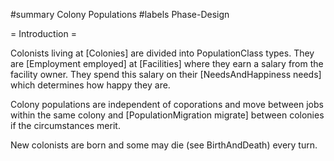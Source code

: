 #summary Colony Populations
#labels Phase-Design

= Introduction =

Colonists living at [Colonies] are divided into PopulationClass types.  They are [Employment employed] at [Facilities] where they earn a salary from the facility owner.  They spend this salary on their [NeedsAndHappiness needs] which determines how happy they are.

Colony populations are independent of coporations and move between jobs within the same colony and [PopulationMigration migrate] between colonies if the circumstances merit.

New colonists are born and some may die (see BirthAndDeath) every turn.
 